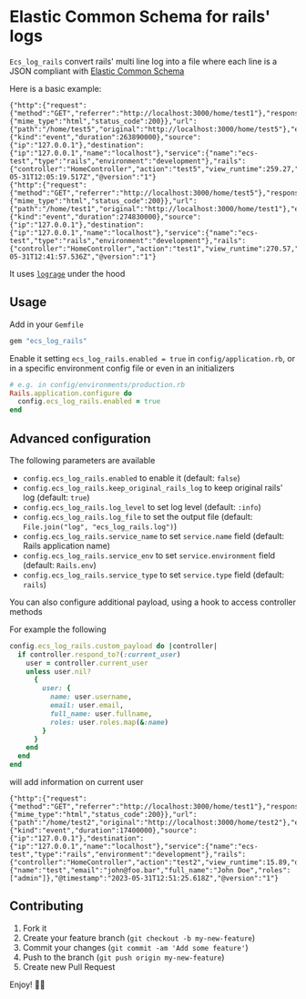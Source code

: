 # Elastic Common Schema for rails' logs

`Ecs_log_rails` convert rails' multi line log into a file where each line is a JSON compliant with [Elastic Common Schema](https://www.elastic.co/guide/en/ecs/current/index.html)


Here is a basic example:
```
{"http":{"request":{"method":"GET","referrer":"http://localhost:3000/home/test1"},"response":{"mime_type":"html","status_code":200}},"url":{"path":"/home/test5","original":"http://localhost:3000/home/test5"},"event":{"kind":"event","duration":263890000},"source":{"ip":"127.0.0.1"},"destination":{"ip":"127.0.0.1","name":"localhost"},"service":{"name":"ecs-test","type":"rails","environment":"development"},"rails":{"controller":"HomeController","action":"test5","view_runtime":259.27,"db_runtime":1.44},"@timestamp":"2023-05-31T12:05:19.517Z","@version":"1"}
{"http":{"request":{"method":"GET","referrer":"http://localhost:3000/home/test5"},"response":{"mime_type":"html","status_code":200}},"url":{"path":"/home/test1","original":"http://localhost:3000/home/test1"},"event":{"kind":"event","duration":274830000},"source":{"ip":"127.0.0.1"},"destination":{"ip":"127.0.0.1","name":"localhost"},"service":{"name":"ecs-test","type":"rails","environment":"development"},"rails":{"controller":"HomeController","action":"test1","view_runtime":270.57,"db_runtime":1.17},"@timestamp":"2023-05-31T12:41:57.536Z","@version":"1"}
```

It uses [`lograge`](https://github.com/roidrage/lograge/tree/master) under the hood

## Usage

Add in your `Gemfile`
```ruby
gem "ecs_log_rails"
```

Enable it setting `ecs_log_rails.enabled = true` in `config/application.rb`, or in a specific environment config file or even in an initializers

```ruby
# e.g. in config/environments/production.rb
Rails.application.configure do
  config.ecs_log_rails.enabled = true
end
```

## Advanced configuration

The following parameters are available
- `config.ecs_log_rails.enabled` to enable it (default: `false`)
- `config.ecs_log_rails.keep_original_rails_log` to keep original rails' log (default: `true`)
- `config.ecs_log_rails.log_level` to set log level (default: `:info`)
- `config.ecs_log_rails.log_file` to set the output file (default: `File.join("log", "ecs_log_rails.log")`)
- `config.ecs_log_rails.service_name` to set `service.name` field (default: Rails application name)
- `config.ecs_log_rails.service_env` to set `service.environment` field (default: `Rails.env`)
- `config.ecs_log_rails.service_type` to set `service.type` field (default: `rails`)

You can also configure additional payload, using a hook to access controller methods

For example the following

```ruby
config.ecs_log_rails.custom_payload do |controller|
  if controller.respond_to?(:current_user)
    user = controller.current_user
    unless user.nil?
      {
        user: {
          name: user.username,
          email: user.email,
          full_name: user.fullname,
          roles: user.roles.map(&:name)
        }
      }
    end
  end
end
```
will add information on current user

```
{"http":{"request":{"method":"GET","referrer":"http://localhost:3000/home/test1"},"response":{"mime_type":"html","status_code":200}},"url":{"path":"/home/test2","original":"http://localhost:3000/home/test2"},"event":{"kind":"event","duration":17400000},"source":{"ip":"127.0.0.1"},"destination":{"ip":"127.0.0.1","name":"localhost"},"service":{"name":"ecs-test","type":"rails","environment":"development"},"rails":{"controller":"HomeController","action":"test2","view_runtime":15.89,"db_runtime":1.21},"user":{"name":"test","email":"john@foo.bar","full_name":"John Doe","roles":["admin"]},"@timestamp":"2023-05-31T12:51:25.618Z","@version":"1"}
```


## Contributing

1. Fork it
2. Create your feature branch (`git checkout -b my-new-feature`)
3. Commit your changes (`git commit -am 'Add some feature'`)
4. Push to the branch (`git push origin my-new-feature`)
5. Create new Pull Request

Enjoy! 🍺🍺